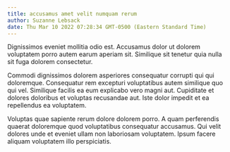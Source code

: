 ```yaml
---
title: accusamus amet velit numquam rerum
author: Suzanne Lebsack
date: Thu Mar 10 2022 07:28:34 GMT-0500 (Eastern Standard Time)
---
```

Dignissimos eveniet mollitia odio est. Accusamus dolor ut dolorem voluptatem porro autem earum aperiam sit. Similique sit tenetur quia nulla sit fuga dolorem consectetur.

 Commodi dignissimos dolorem asperiores consequatur corrupti qui qui doloremque. Consequatur rem excepturi voluptatibus autem similique quo qui vel. Similique facilis ea eum explicabo vero magni aut. Cupiditate et dolores doloribus et voluptas recusandae aut. Iste dolor impedit et ea repellendus ea voluptatem.

 Voluptas quae sapiente rerum dolore dolorem porro. A quam perferendis quaerat doloremque quod voluptatibus consequatur accusamus. Qui velit dolores unde et eveniet ullam non laboriosam voluptatem. Ipsum facere aliquam voluptatem illo perspiciatis.